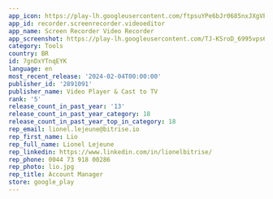 ```yaml
---
app_icon: https://play-lh.googleusercontent.com/ftpsuYPe6bJr0685nxJXgVEGQKzO_Jjjtm-4HDW8UHMmA8FLLc4NxLx465E1C3s9F93I
app_id: recorder.screenrecorder.videoeditor
app_name: Screen Recorder Video Recorder
app_screenshot: https://play-lh.googleusercontent.com/TJ-KSroD_6995vps6zmB_sln2hCmEt4R2P7Ni2GmqCklJ73koQsHVptObFneiApbMmY
category: Tools
country: BR
id: 7gnDxYTnqEYK
language: en
most_recent_release: '2024-02-04T00:00:00'
publisher_id: '2891091'
publisher_name: Video Player & Cast to TV
rank: '5'
release_count_in_past_year: '13'
release_count_in_past_year_category: 18
release_count_in_past_year_top_in_category: 18
rep_email: lionel.lejeune@bitrise.io
rep_first_name: Lio
rep_full_name: Lionel Lejeune
rep_linkedin: https://www.linkedin.com/in/lionelbitrise/
rep_phone: 0044 73 918 00286
rep_photo: lio.jpg
rep_title: Account Manager
store: google_play
---
```


